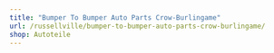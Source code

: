 ```yaml
---
title: "Bumper To Bumper Auto Parts Crow-Burlingame"
url: /russellville/bumper-to-bumper-auto-parts-crow-burlingame/
shop: Autoteile
---
```

